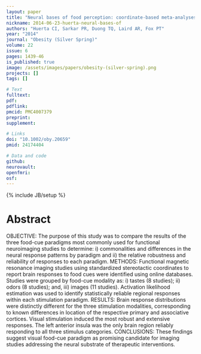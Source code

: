 ```yaml
---
layout: paper
title: "Neural bases of food perception: coordinate-based meta-analyses of neuroimaging studies in multiple modalities."
nickname: 2014-06-23-huerta-neural-bases-of
authors: "Huerta CI, Sarkar PR, Duong TQ, Laird AR, Fox PT"
year: "2014"
journal: "Obesity (Silver Spring)"
volume: 22
issue: 6
pages: 1439-46
is_published: true
image: /assets/images/papers/obesity-(silver-spring).png
projects: []
tags: []

# Text
fulltext:
pdf:
pdflink:
pmcid: PMC4007379
preprint:
supplement:

# Links
doi: "10.1002/oby.20659"
pmid: 24174404

# Data and code
github:
neurovault:
openfmri:
osf:
---
```

{% include JB/setup %}

# Abstract

OBJECTIVE: The purpose of this study was to compare the results of the three food-cue paradigms most commonly used for functional neuroimaging studies to determine: i) commonalities and differences in the neural response patterns by paradigm and ii) the relative robustness and reliability of responses to each paradigm. METHODS: Functional magnetic resonance imaging studies using standardized stereotactic coordinates to report brain responses to food cues were identified using online databases. Studies were grouped by food-cue modality as: i) tastes (8 studies); ii) odors (8 studies); and, iii) images (11 studies). Activation likelihood estimation was used to identify statistically reliable regional responses within each stimulation paradigm. RESULTS: Brain response distributions were distinctly different for the three stimulation modalities, corresponding to known differences in location of the respective primary and associative cortices. Visual stimulation induced the most robust and extensive responses. The left anterior insula was the only brain region reliably responding to all three stimulus categories. CONCLUSIONS: These findings suggest visual food-cue paradigm as promising candidate for imaging studies addressing the neural substrate of therapeutic interventions.
